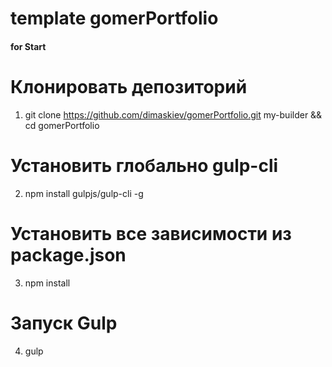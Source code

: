# template gomerPortfolio

#### for Start

# Клонировать депозиторий
1. git clone https://github.com/dimaskiev/gomerPortfolio.git my-builder  && cd gomerPortfolio
# Установить глобально gulp-cli
2. npm install gulpjs/gulp-cli -g
# Установить все зависимости из package.json
3. npm install
# Запуск Gulp
4. gulp

